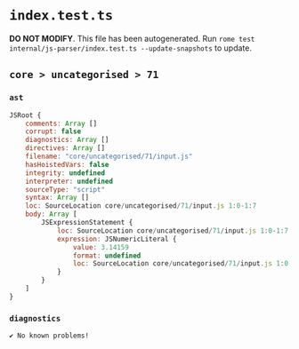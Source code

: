 # `index.test.ts`

**DO NOT MODIFY**. This file has been autogenerated. Run `rome test internal/js-parser/index.test.ts --update-snapshots` to update.

## `core > uncategorised > 71`

### `ast`

```javascript
JSRoot {
	comments: Array []
	corrupt: false
	diagnostics: Array []
	directives: Array []
	filename: "core/uncategorised/71/input.js"
	hasHoistedVars: false
	integrity: undefined
	interpreter: undefined
	sourceType: "script"
	syntax: Array []
	loc: SourceLocation core/uncategorised/71/input.js 1:0-1:7
	body: Array [
		JSExpressionStatement {
			loc: SourceLocation core/uncategorised/71/input.js 1:0-1:7
			expression: JSNumericLiteral {
				value: 3.14159
				format: undefined
				loc: SourceLocation core/uncategorised/71/input.js 1:0-1:7
			}
		}
	]
}
```

### `diagnostics`

```
✔ No known problems!

```
